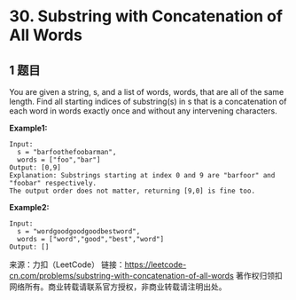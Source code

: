 # 30. Substring with Concatenation of All Words

## 1 题目

You are given a string, s, and a list of words, words, that are all of the same length. Find all starting indices of substring(s) in s that is a concatenation of each word in words exactly once and without any intervening characters.

**Example1:**

```
Input:
  s = "barfoothefoobarman",
  words = ["foo","bar"]
Output: [0,9]
Explanation: Substrings starting at index 0 and 9 are "barfoor" and "foobar" respectively.
The output order does not matter, returning [9,0] is fine too.
```

**Example2:**

```
Input:
  s = "wordgoodgoodgoodbestword",
  words = ["word","good","best","word"]
Output: []
```

来源：力扣（LeetCode）
链接：https://leetcode-cn.com/problems/substring-with-concatenation-of-all-words
著作权归领扣网络所有。商业转载请联系官方授权，非商业转载请注明出处。